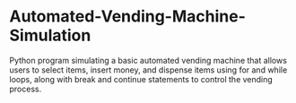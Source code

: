 # Automated-Vending-Machine-Simulation
Python program simulating a basic automated vending machine that allows users to select items, insert money, and dispense items using for and while loops, along with break and continue statements to control the vending process.
